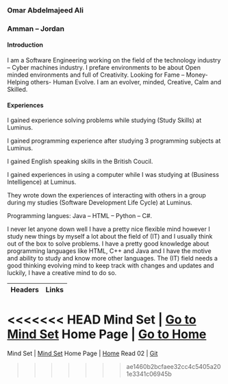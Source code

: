 ### Omar Abdelmajeed Ali

### Amman – Jordan

#### **Introduction**

I am a Software Engineering working on the field of the technology industry – Cyber machines industry.
I prefare environments to be about Open minded environments and full of Creativity.
Looking for Fame – Money- Helping others- Human Evolve.
I am an evolver, minded, Creative, Calm and Skilled.

#### **Experiences**
I gained experience solving problems while studying (Study Skills) at Luminus. 

I gained programming experience after studying 3 programming subjects at Luminus.

I gained English speaking skills in the British Coucil.

I gained experiences in using a computer while I was studying at (Business Intelligence) at Luminus.

They wrote down the experiences of interacting with others in a group during my studies (Software Development Life Cycle) at Luminus.

Programming langues: Java – HTML – Python – C#. 
		

I never let anyone down well I have a pretty nice flexible mind however I study new things by myself a lot about the field of (IT) and I usually think out of the box to solve problems.
I have a pretty good knowledge about programming languages like HTML, C++ and Java and I have the motive and ability to study and know more other languages.
The (IT) field needs a good thinking evolving mind to keep track with changes and updates and luckily, I have a creative mind to do so.

Headers | Links
------------ | -------------
<<<<<<< HEAD
Mind Set | [Go to Mind Set]( https://omaxrali.github.io/Growth-Mindset/MindSet)
Home Page | [Go to Home]( https://omaxrali.github.io/Growth-Mindset/)
=======
Mind Set | [Mind Set]( https://omaxrali.github.io/Reading-Notes/MindSet)
Home Page | [Home]( https://omaxrali.github.io/Reading-Notes/)
Read 02 | [Git]( https://omaxrali.github.io/Reading-Notes/Read02)
>>>>>>> ae1460b2bcfaee32cc4c5405a201e3341c06945b

